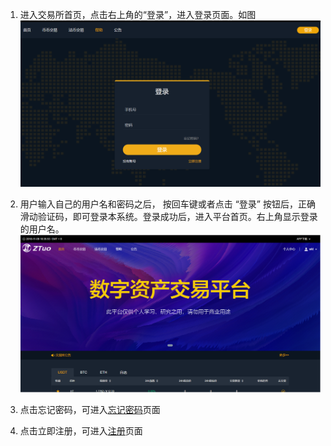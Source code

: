 1. 进入交易所首页，点击右上角的“登录”，进入登录页面。如图![](/ZTuo/assets/import4.png)
2. 用户输入自己的用户名和密码之后， 按回车键或者点击 “登录” 按钮后，正确滑动验证码，即可登录本系统。登录成功后，进入平台首页。右上角显示登录的用户名。![](/ZTuo/assets/import5.png)

3. 点击忘记密码，可进入[忘记密码](/ZTuo/wang-ji-mi-ma.md)页面

4. 点击立即注册，可进入[注册](/ZTuo/gai-shu.md)页面



